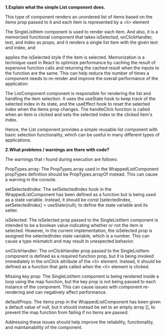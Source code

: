 **1.Explain what the simple List component does.**

This type of component renders an unordered list of items based on the items prop passed to it and each item is represented by a &lt;li&gt; element

The SingleListItem component is used to render each item. And also, it is a memorized functional component that takes isSelected, onClickHandler, text, and index as props, and it renders a single list item with the given text and index, and

applies the isSelected style if the item is selected. Memorization is a technique used in React to optimize performance by caching the result of expensive function calls and returning the cached result when the inputs to the function are the same. This can help reduce the number of times a component needs to re-render and improve the overall performance of the application


The ListComponent component is responsible for rendering the list and handling the item selection. It uses the useState hook to keep track of the selected index in its state, and the useEffect hook to reset the selected index when the items prop changes. The handleClick function is called when an item is clicked and sets the selected index to the clicked item's index.

Hence, the List component provides a simple reusable list component with basic selection functionality, which can be useful in many different types of applications.


**2.What problems / warnings are there with code?**


The warnings that i found during execution are follows:

PropTypes.array: The PropTypes.array used in the WrappedListComponent propTypes definition should be PropTypes.arrayOf instead. This can cause a warning in the console.

setSelectedIndex: The setSelectedIndex hook in the WrappedListComponent has been defined as a function but is being used as a state variable. Instead, it should be const [selectedIndex, setSelectedIndex] = useState(null); to define the state variable and its setter.

isSelected: The isSelected prop passed to the SingleListItem component is intended to be a boolean value indicating whether or not the item is selected. However, in the current implementation, the isSelected prop is assigned the selectedIndex state variable, which is a number. This can cause a type mismatch and may result in unexpected behavior.

onClickHandler: The onClickHandler prop passed to the SingleListItem component is defined as a required function prop, but it is being invoked immediately in the onClick attribute of the &lt;li&gt; element. Instead, it should be defined as a function that gets called when the &lt;li&gt; element is clicked.

Missing key prop: The SingleListItem component is being rendered inside a loop using the map function, but the key prop is not being passed to each instance of the component. This can cause issues with component re-rendering and can negatively affect performance.

defaultProps: The items prop in the WrappedListComponent has been given a default value of null, but it should instead be set to an empty array [], to prevent the map function from failing if no items are passed.

Addressing these issues should help improve the reliability, functionality, and maintainability of the component.


 
